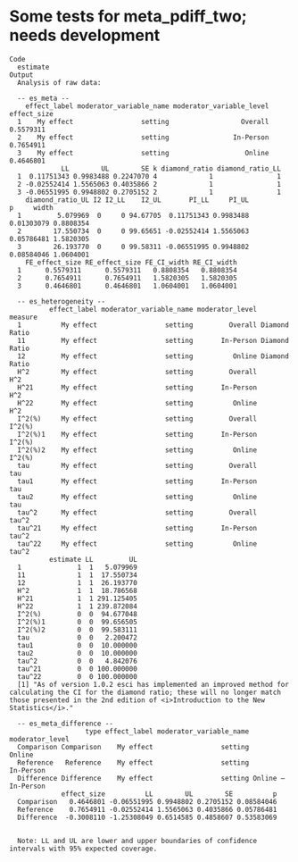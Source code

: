 # Some tests for meta_pdiff_two; needs development 

    Code
      estimate
    Output
      Analysis of raw data:
      
      -- es_meta --
        effect_label moderator_variable_name moderator_variable_level effect_size
      1    My effect                 setting                  Overall   0.5579311
      2    My effect                 setting                In-Person   0.7654911
      3    My effect                 setting                   Online   0.4646801
                 LL        UL        SE k diamond_ratio diamond_ratio_LL
      1  0.11751343 0.9983488 0.2247070 4             1                1
      2 -0.02552414 1.5565063 0.4035866 2             1                1
      3 -0.06551995 0.9948802 0.2705152 2             1                1
        diamond_ratio_UL I2 I2_LL    I2_UL       PI_LL     PI_UL          p     width
      1         5.079969  0     0 94.67705  0.11751343 0.9983488 0.01303079 0.8808354
      2        17.550734  0     0 99.65651 -0.02552414 1.5565063 0.05786481 1.5820305
      3        26.193770  0     0 99.58311 -0.06551995 0.9948802 0.08584046 1.0604001
        FE_effect_size RE_effect_size FE_CI_width RE_CI_width
      1      0.5579311      0.5579311   0.8808354   0.8808354
      2      0.7654911      0.7654911   1.5820305   1.5820305
      3      0.4646801      0.4646801   1.0604001   1.0604001
      
      -- es_heterogeneity --
              effect_label moderator_variable_name moderator_level       measure
      1          My effect                 setting         Overall Diamond Ratio
      11         My effect                 setting       In-Person Diamond Ratio
      12         My effect                 setting          Online Diamond Ratio
      H^2        My effect                 setting         Overall           H^2
      H^21       My effect                 setting       In-Person           H^2
      H^22       My effect                 setting          Online           H^2
      I^2(%)     My effect                 setting         Overall        I^2(%)
      I^2(%)1    My effect                 setting       In-Person        I^2(%)
      I^2(%)2    My effect                 setting          Online        I^2(%)
      tau        My effect                 setting         Overall           tau
      tau1       My effect                 setting       In-Person           tau
      tau2       My effect                 setting          Online           tau
      tau^2      My effect                 setting         Overall         tau^2
      tau^21     My effect                 setting       In-Person         tau^2
      tau^22     My effect                 setting          Online         tau^2
              estimate LL         UL
      1              1  1   5.079969
      11             1  1  17.550734
      12             1  1  26.193770
      H^2            1  1  18.786568
      H^21           1  1 291.125405
      H^22           1  1 239.872084
      I^2(%)         0  0  94.677048
      I^2(%)1        0  0  99.656505
      I^2(%)2        0  0  99.583111
      tau            0  0   2.200472
      tau1           0  0  10.000000
      tau2           0  0  10.000000
      tau^2          0  0   4.842076
      tau^21         0  0 100.000000
      tau^22         0  0 100.000000
      [1] "As of version 1.0.2 esci has implemented an improved method for calculating the CI for the diamond ratio; these will no longer match those presented in the 2nd edition of <i>Introduction to the New Statistics</i>."
      
      -- es_meta_difference --
                       type effect_label moderator_variable_name    moderator_level
      Comparison Comparison    My effect                 setting             Online
      Reference   Reference    My effect                 setting          In-Person
      Difference Difference    My effect                 setting Online ‒ In-Person
                 effect_size          LL        UL        SE          p
      Comparison   0.4646801 -0.06551995 0.9948802 0.2705152 0.08584046
      Reference    0.7654911 -0.02552414 1.5565063 0.4035866 0.05786481
      Difference  -0.3008110 -1.25308049 0.6514585 0.4858607 0.53583069
      
      
      Note: LL and UL are lower and upper boundaries of confidence intervals with 95% expected coverage.


